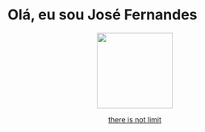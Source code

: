# Olá, eu sou José Fernandes

<div align="center">

  <a href="https://github.com/codekils">
  <img height="150em" src="https://github-readme-stats.vercel.app/api/top-langs/?username=codekils&layout=compact&langs_count=7&theme=dark"/>
  </div>


  

  
  <p align="center">
  there is not limit
  </p>
